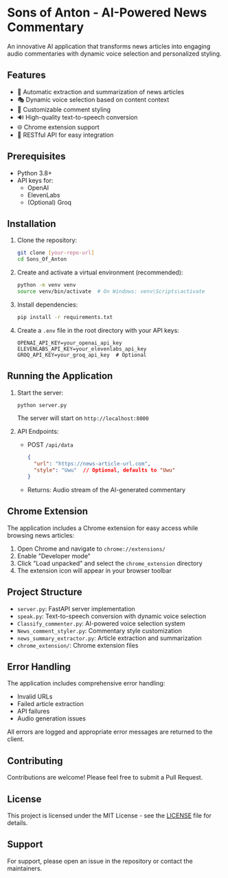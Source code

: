 # Sons of Anton - AI-Powered News Commentary

An innovative AI application that transforms news articles into engaging audio commentaries with dynamic voice selection and personalized styling.

## Features

- 🎯 Automatic extraction and summarization of news articles
- 🎭 Dynamic voice selection based on content context
- 🎨 Customizable comment styling
- 🔊 High-quality text-to-speech conversion
- 🌐 Chrome extension support
- 📱 RESTful API for easy integration

## Prerequisites

- Python 3.8+
- API keys for:
  - OpenAI
  - ElevenLabs
  - (Optional) Groq

## Installation

1. Clone the repository:
   ```bash
   git clone [your-repo-url]
   cd Sons_Of_Anton
   ```

2. Create and activate a virtual environment (recommended):
   ```bash
   python -m venv venv
   source venv/bin/activate  # On Windows: venv\Scripts\activate
   ```

3. Install dependencies:
   ```bash
   pip install -r requirements.txt
   ```

4. Create a `.env` file in the root directory with your API keys:
   ```env
   OPENAI_API_KEY=your_openai_api_key
   ELEVENLABS_API_KEY=your_elevenlabs_api_key
   GROQ_API_KEY=your_groq_api_key  # Optional
   ```

## Running the Application

1. Start the server:
   ```bash
   python server.py
   ```
   The server will start on `http://localhost:8000`

2. API Endpoints:
   - POST `/api/data`
     ```json
     {
       "url": "https://news-article-url.com",
       "style": "Uwu"  // Optional, defaults to "Uwu"
     }
     ```
   - Returns: Audio stream of the AI-generated commentary

## Chrome Extension

The application includes a Chrome extension for easy access while browsing news articles:

1. Open Chrome and navigate to `chrome://extensions/`
2. Enable "Developer mode"
3. Click "Load unpacked" and select the `chrome_extension` directory
4. The extension icon will appear in your browser toolbar

## Project Structure

- `server.py`: FastAPI server implementation
- `speak.py`: Text-to-speech conversion with dynamic voice selection
- `Classify_commenter.py`: AI-powered voice selection system
- `News_comment_styler.py`: Commentary style customization
- `news_summary_extractor.py`: Article extraction and summarization
- `chrome_extension/`: Chrome extension files

## Error Handling

The application includes comprehensive error handling:
- Invalid URLs
- Failed article extraction
- API failures
- Audio generation issues

All errors are logged and appropriate error messages are returned to the client.

## Contributing

Contributions are welcome! Please feel free to submit a Pull Request.

## License

This project is licensed under the MIT License - see the [LICENSE](LICENSE) file for details.

## Support

For support, please open an issue in the repository or contact the maintainers.